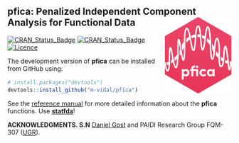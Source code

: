 
## pfica: Penalized Independent Component Analysis for Functional Data  <img src="man/figure/logo.png" align="right" width="150" />
[![CRAN\_Status\_Badge](https://www.r-pkg.org/badges/version/fda.usc)](https://cran.r-project.org/package=fda.usc)
[![CRAN\_Status\_Badge](https://www.r-pkg.org/badges/version/pfica)](https://cran.r-project.org/package=pfica)
[![Licence](https://img.shields.io/badge/licence-GPL--2-blue.svg)](https://www.gnu.org/licenses/gpl-2.0.en.html)

The development version of **pfica** can be installed from GitHub using:

``` r
# install.packages("devtools")
devtools::install_github("m-vidal/pfica")
```
See the [reference
manual](https://cran.r-project.org/package=pfica/pfica.pdf) for more detailed information about the **pfica** functions. 
Use [**statfda**](http://www.statfda.com)!

**ACKNOWLEDGMENTS. S.N** [Daniel Gost](https://danielgost.com) and PAIDI Research Group FQM-307 ([UGR](https://www.ugr.es)).
